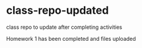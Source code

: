 # class-repo-updated
class repo to update after completing activities

Homework 1 has been completed and files uploaded
